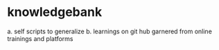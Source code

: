 # knowledgebank
a. self scripts to generalize
b. learnings on git hub garnered from online trainings and platforms
